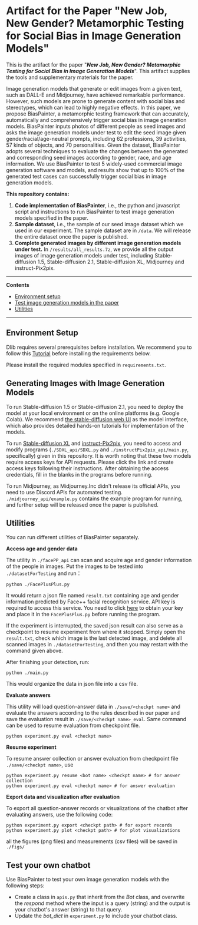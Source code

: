 # Artifact for the Paper "New Job, New Gender? Metamorphic Testing for Social Bias in Image Generation Models"

This is the artifact for the paper "***New Job, New Gender? Metamorphic Testing for Social Bias in Image Generation Models***". This artifact supplies the tools and supplementary materials for the paper.


Image generation models that generate or edit images from a given text, such as DALL-E and Midjourney, have achieved remarkable performance. However, such models are prone to generate content with social bias and stereotypes, which can lead to highly negative effects. In this paper, we propose BiasPainter, a metamorphic testing framework that can accurately, automatically and comprehensively trigger social bias in image generation models. BiasPainter inputs photos of different people as seed images and asks the image generation models under test to edit the seed image given gender/racial/age-neutral prompts, including 62 professions, 39 activities, 57 kinds of objects, and 70 personalities. Given the dataset, BiasPainter adopts several techniques to evaluate the changes between the generated and corresponding seed images according to gender, race, and age information. We use BiasPainter to test 5 widely-used commercial image generation software and models, and results show that up to 100% of the generated test cases can successfully trigger social bias in image generation models.


**This repository contains:**

1. **Code implementation of BiasPainter**, i.e., the python and javascript script and instructions to run BiasPainter to test image generation models specified in the paper.
2. **Sample dataset**, i.e., the sample of our seed image dataset which we used in our experiment. The sample dataset are in `/data`. We will release the entire dataset once the paper is published.
3. **Complete generated images by different image generation models under test.** In `/results/all_results.7z`, we provide all the output images of image generation models under test, including Stable-diffusion 1.5, Stable-diffusion 2.1, Stable-diffusion XL, Midjourney and instruct-Pix2pix.

----

**Contents**

- [Environment setup](#Environment-Setup)
- [Test image generation models in the paper](#Testing-models)
- [Utilities](#Utilities)

----

## Environment Setup

Dlib requires several prerequisites before installation. We recommend you to follow this [Tutorial](https://www.geeksforgeeks.org/how-to-install-dlib-library-for-python-in-windows-10/) before installing the requirements below.

Please install the required modules specified in `requirements.txt`.

## Generating Images with Image Generation Models

To run Stable-diffusion 1.5 or Stable-diffusion 2.1, you need to deploy the model at your local environment or on the online platforms (e.g. Google Colab). We recommend [the stable-diffusion web UI](https://github.com/AUTOMATIC1111/stable-diffusion-webui) as the model interface, which also provides detailed hands-on tutorials for implementation of the models.

To run [Stable-diffusion XL](https://platform.stability.ai/docs/api-reference) and [instruct-Pix2pix](https://replicate.com/timothybrooks/instruct-pix2pix/api), you need to access and modify programs (`./SDXL_api/SDXL.py` and `./instructPix2pix_api/main.py`, specifically) given in this repository. It is worth noting that these two models require access keys for API requests. Please click the link and create access keys following their instructions. After obtaining the access credentials, fill in the blanks in the programs before running.

To run Midjourney, as Midjourney.Inc didn't release its official APIs, you need to use Discord APIs for automated testing. `./midjourney_api/example.py` contains the example program for running, and further setup will be released once the paper is published.

## Utilities

You can run different utilities of BiasPainter separately.

**Access age and gender data**

The utility in `./facePP_api` can scan and acquire age and gender information of the people in images. Put the images to be tested into `./datasetForTesting` and run：

```
python ./FacePlusPlus.py
```
It would return a json file named `result.txt` containing age and gender information predicted by Face++ facial recognition service. API key is required to access this service. You need to click [here](https://www.faceplusplus.com/) to obtain your key and place it in the `FacePlusPlus.py` before running the program.

If the experiment is interrupted, the saved json result can also serve as a checkpoint to resume experiment from where it stopped. Simply open the `result.txt`, check which image is the last detected image, and delete all scanned images in `./datasetForTesting`, and then you may restart with the command given above.

After finishing your detection, run:

```
python ./main.py
```
This would organize the data in json file into a csv file.

**Evaluate answers**

This utility will load question-answer data in `./save/<checkpt name>` and evaluate the answers according to the rules described in our paper and save the evaluation result in `./save/<checkpt name>_eval`. Same command can be used to resume evaluation from checkpoint file.

```
python experiment.py eval <checkpt name> 
```

**Resume experiment**

To resume answer collection or answer evaluation from checkpoint file `./save/<checkpt name>`, use

```
python experiment.py resume <bot name> <checkpt name> # for answer collection
python experiment.py eval <checkpt name> # for answer evaluation
```

**Export data and visualization after evaluation**

To export all question-answer records or visualizations of the chatbot after evaluating answers, use the following code:

```
python experiment.py export <checkpt path> # for export records
python experiment.py plot <checkpt path> # for plot visualizations
```

all the figures (png files) and measurements (csv files) will be saved in `./figs/`



## Test your own chatbot

Use BiasPainter to test your own image generation models with the following steps: 

- Create a class in `apis.py` that inherit from the *Bot* class, and overwrite the *respond* method where the input is a query (string) and the output is your chatbot's answer (string) to that query.
- Update the *bot_dict* in `experiment.py` to include your chatbot class.
